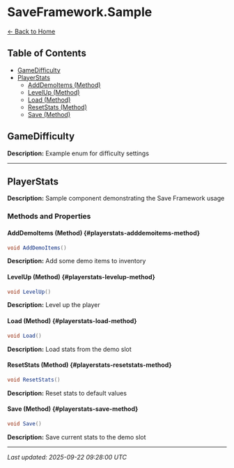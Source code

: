 # SaveFramework.Sample

[← Back to Home](Home.md)

## Table of Contents

- [GameDifficulty](#gamedifficulty)
- [PlayerStats](#playerstats)
  - [AddDemoItems (Method)](#playerstats-adddemoitems-method)
  - [LevelUp (Method)](#playerstats-levelup-method)
  - [Load (Method)](#playerstats-load-method)
  - [ResetStats (Method)](#playerstats-resetstats-method)
  - [Save (Method)](#playerstats-save-method)

## GameDifficulty

**Description:** Example enum for difficulty settings

---

## PlayerStats

**Description:** Sample component demonstrating the Save Framework usage

### Methods and Properties

#### AddDemoItems (Method) {#playerstats-adddemoitems-method}
```csharp
void AddDemoItems()
```


**Description:** Add some demo items to inventory

#### LevelUp (Method) {#playerstats-levelup-method}
```csharp
void LevelUp()
```


**Description:** Level up the player

#### Load (Method) {#playerstats-load-method}
```csharp
void Load()
```


**Description:** Load stats from the demo slot

#### ResetStats (Method) {#playerstats-resetstats-method}
```csharp
void ResetStats()
```


**Description:** Reset stats to default values

#### Save (Method) {#playerstats-save-method}
```csharp
void Save()
```


**Description:** Save current stats to the demo slot

---

*Last updated: 2025-09-22 09:28:00 UTC*
